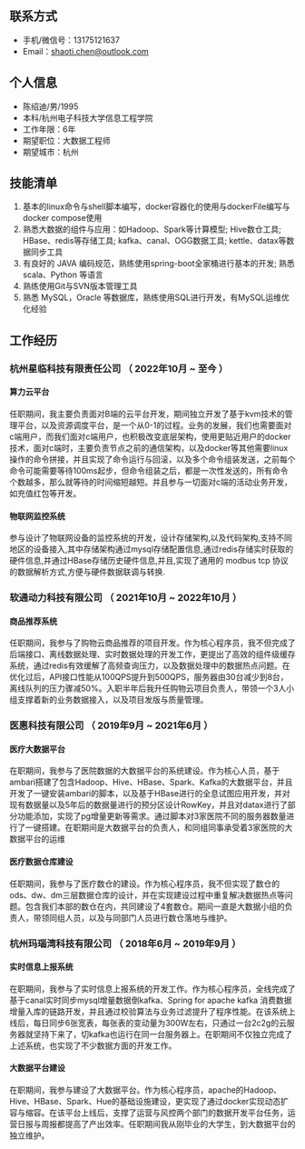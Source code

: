 ## 联系方式

- 手机/微信号：13175121637
- Email：<shaoti.chen@outlook.com>

## 个人信息

- 陈绍迪/男/1995
- 本科/杭州电子科技大学信息工程学院
- 工作年限：6年
- 期望职位：大数据工程师
- 期望城市：杭州

## 技能清单

1. 基本的linux命令与shell脚本编写，docker容器化的使用与dockerFile编写与docker compose使用
2. 熟悉大数据的组件与应用：如Hadoop、Spark等计算模型; Hive数仓工具; HBase、redis等存储工具; kafka、canal、OGG数据工具; kettle、datax等数据同步工具
3. 有良好的 JAVA 编码规范，熟练使用spring-boot全家桶进行基本的开发; 熟悉 scala、Python 等语言
4. 熟练使用Git与SVN版本管理工具
5. 熟悉 MySQL，Oracle 等数据库，熟练使用SQL进行开发，有MySQL运维优化经验

## 工作经历

### 杭州星临科技有限责任公司 （ 2022年10月 ~ 至今 ）

#### 算力云平台

任职期间，我主要负责面对B端的云平台开发，期间独立开发了基于kvm技术的管理平台，以及资源调度平台，是一个从0-1的过程。业务的发展，我们也需要面对c端用户，而我们面对c端用户，也积极改变底层架构，使用更贴近用户的docker技术，面对c端时，主要负责节点之前的通信架构，以及docker等其他需要linux操作的命令拼接，并且实现了命令运行与回滚，以及多个命令组装发送，之前每个命令可能需要等待100ms起步，但命令组装之后，都是一次性发送的，所有命令个数越多，那么就等待的时间缩短越短。并且参与一切面对c端的活动业务开发，如充值红包等开发。

#### 物联网监控系统

参与设计了物联网设备的监控系统的开发，设计存储架构,以及代码架构,支持不同地区的设备接入,其中存储架构通过mysql存储配置信息,通过redis存储实时获取的硬件信息,并通过HBase存储历史硬件信息,并且,实现了通用的 modbus tcp 协议的数据解析方式,方便与硬件数据联调与转换.

### 软通动力科技有限公司 （ 2021年10月 ~ 2022年10月 ）

#### 商品推荐系统

任职期间，我参与了购物云商品推荐的项目开发。作为核心程序员，我不但完成了后端接口、离线数据处理、实时数据处理的开发工作，更提出了高效的组件级缓存系统，通过redis有效缓解了高频查询压力，以及数据处理中的数据热点问题。在优化过后，API接口性能从100QPS提升到500QPS，服务器由30台减少到8台，离线队列的压力骤减50%。入职半年后我升任购物云项目负责人，带领一个3人小组支撑着新的业务数据接入，以及项目发版与质量管理。

### 医惠科技有限公司 （ 2019年9月 ~ 2021年6月 ）

#### 医疗大数据平台

在职期间，我参与了医院数据的大数据平台的系统建设。作为核心人员，基于ambari搭建了包含Hadoop、Hive、HBase、Spark、Kafka的大数据平台，并且开发了一键安装ambari的脚本，以及基于HBase进行的全息试图应用开发，并对现有数据量以及5年后的数据量进行的预分区设计RowKey，并且对datax进行了部分功能添加，实现了pg增量更新等需求。通过脚本对3家医院不同的服务器数量进行了一键搭建。在职期间是大数据平台的负责人，和同组同事承受着3家医院的大数据平台的运维

#### 医疗数据仓库建设

任职期间，我参与了医疗数仓的建设。作为核心程序员，我不但实现了数仓的ods、dw、dm三层数据仓库的设计，并在实现建设过程中重复解决数据热点等问题。包含我们本部的数仓在内，共同建设了4套数仓。期间一直是大数据小组的负责人，带领同组人员，以及与同部门人员进行数仓落地与维护。

### 杭州玛瑙湾科技有限公司 （ 2018年6月 ~ 2019年9月 ）

#### 实时信息上报系统

在职期间，我参与了实时信息上报系统的开发工作。作为核心程序员，全线完成了基于canal实时同步mysql增量数据倒kafka、Spring for apache kafka 消费数据增量入库的链路开发，并且通过校验算法与业务过滤提升了程序性能。在该系统上线后，每日同步6张宽表，每张表的变动量为300W左右，只通过一台2c2g的云服务器就坚持下来了，切kafka也运行在同一台服务器上。在职期间不仅独立完成了上述系统，也实现了不少数据方面的开发工作。

#### 大数据平台建设

在职期间，我参与建设了大数据平台。作为核心程序员，apache的Hadoop、Hive、HBase、Spark、Hue的基础设施建设，更实现了通过docker实现动态扩容与缩容。在该平台上线后，支撑了运营与风控两个部门的数据开发平台任务，运营日报与周报都提高了产出效率。任职期间我从刚毕业的大学生，到大数据平台的独立维护。
